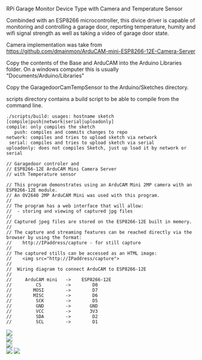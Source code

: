 RPi Garage Monitor Device Type with Camera and Temperature Sensor

Combinded with an ESP8266 microcontroller, this divice driver is capable of monitoring and controlling a garage door, reporting temperature, humity and wifi signal strength as well as taking a video of garage door state.

Camera implementation was take from https://github.com/dmainmon/ArduCAM-mini-ESP8266-12E-Camera-Server

Copy the contents of the Base and ArduCAM into the Arduino Libraries folder. On a windows computer this is usually "Documents/Arduino/Libraries"

Copy the GaragedoorCamTempSensor to the Arduino/Sketches directory.

scripts directory contains a build script to be able to compile from the command line.

```
./scripts/build: usages: hostname sketch [compile|push|network|serial|uploadonly]
compile: only compiles the sketch
   push: compiles and commits changes to repo
network: compiles and tries to upload sketch via network
 serial: compiles and tries to upload sketch via serial
uploadonly: does not compiles Sketch, just up load it by network or serial
```

```
// Garagedoor controler and
// ESP8266-12E ArduCAM Mini Camera Server
// with Temperature sensor

// This program demonstrates using an ArduCAM Mini 2MP camera with an ESP8266-12E module.
// An OV2640 2MP ArduCAM Mini was used with this program.
//
// The program has a web interface that will allow:
//  - storing and viewing of captured jpg files
//
// Captured jpeg files are stored on the ESP8266-12E built in memory.
//
// The capture and streaming features can be reached directly via the browser by using the format:
//    http://IPaddress/capture - for still capture
//
// The captured stills can be accessed as an HTML image:
//    <img src="http://IPaddress/capture">
//
//  Wiring diagram to connect ArduCAM to ESP8266-12E
//
//     ArduCAM mini   ->    ESP8266-12E
//         CS         ->        D0
//        MOSI        ->        D7
//        MISC        ->        D6
//         SCK        ->        D5
//         GND        ->       GND
//         VCC        ->       3V3
//         SDA        ->        D2
//         SCL        ->        D1
```
![](https://github.com/dhop90/rpi_garage_monitor/blob/master/images/ESP8266_pinout.jpg)  
![](https://github.com/dhop90/rpi_garage_monitor/blob/master/images/nodemcu_pins.png)  
![](https://github.com/dhop90/rpi_garage_monitor/blob/master/images/cam-pinout.jpg)    
![](https://github.com/dhop90/rpi_garage_monitor/blob/master/images/IMG_6650.PNG) 
![](https://github.com/dhop90/rpi_garage_monitor/blob/master/images/IMG_6651.PNG) 

